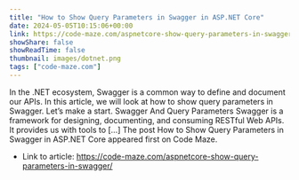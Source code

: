 ```yaml
---
title: "How to Show Query Parameters in Swagger in ASP.NET Core"
date: 2024-05-05T10:15:06+00:00
link: https://code-maze.com/aspnetcore-show-query-parameters-in-swagger/
showShare: false
showReadTime: false
thumbnail: images/dotnet.png
tags: ["code-maze.com"]
---
```

In the .NET ecosystem, Swagger is a common way to define and document our APIs. In this article, we will look at how to show query parameters in Swagger. Let’s make a start. Swagger And Query Parameters Swagger is a framework for designing, documenting, and consuming RESTful Web APIs. It provides us with tools to […]
The post How to Show Query Parameters in Swagger in ASP.NET Core appeared first on Code Maze.

- Link to article: https://code-maze.com/aspnetcore-show-query-parameters-in-swagger/